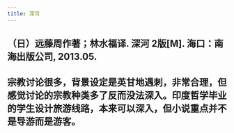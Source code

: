 ```yaml
---
title: 深河
---
```


## （日）远藤周作著；林水福译. 深河 2版[M]. 海口：南海出版公司, 2013.05.

## 宗教讨论很多，背景设定是英甘地遇刺，非常合理，但感觉讨论的宗教种类多了反而没法深入。印度哲学毕业的学生设计旅游线路，本来可以深入，但小说重点并不是导游而是游客。
